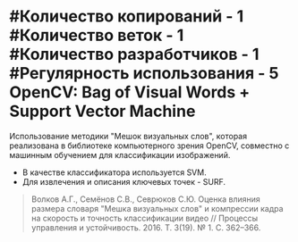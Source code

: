 #Количество копирований - 1
#Количество веток - 1
#Количество разработчиков - 1
#Регулярность использования - 5
OpenCV: Bag of Visual Words + Support Vector Machine
========================================
Использование методики "Мешок визуальных слов", которая реализована в библиотеке компьютерного зрения OpenCV, совместно с машинным обучением для классификации изображений.

* В качестве классификатора используется SVM.
* Для извлечения и описания ключевых точек - SURF.

>Волков А.Г., Семёнов С.В., Севрюков С.Ю. Оценка влияния размера словаря "Мешка визуальных слов" и компрессии кадра на скорость и точность классификации видео // Процессы управления и устойчивость. 2016. Т. 3(19). № 1. С. 362–366.

